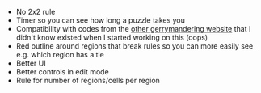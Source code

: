 - No 2x2 rule
- Timer so you can see how long a puzzle takes you
- Compatibility with codes from the [other gerrymandering website](https://imthegoat2024.github.io/gerryPuzzle/) that I didn't know existed when I started working on this (oops)
- Red outline around regions that break rules so you can more easily see e.g. which region has a tie
- Better UI
- Better controls in edit mode
- Rule for number of regions/cells per region
